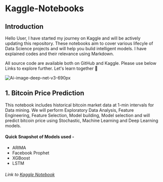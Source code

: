 # Kaggle-Notebooks

## Introduction
Hello User, I have started my journey on Kaggle and will be actively updating this repository. These notebooks aim to cover various lifecyle of Data Science projects and will help you  bulid intelligent models. I have explained codes and their relevance using Markdown. 

All source code are available both on GitHub and Kaggle. Please use below Links to explore further. Let's learn together :metal: 

![Ai-image-deep-net-v3-690px](https://user-images.githubusercontent.com/63149422/95011813-133fd480-0651-11eb-9728-08bdab2fc7da.jpg)

## 1. Bitcoin Price Prediction
This notebook includes historical bitcoin market data at 1-min intervals for Data mining. We will perform Exploratory Data Analysis, Feature Engineering, Feature Selection, Model building, Model selection and will predict bitcoin price using Stochastic, Machine Learning and Deep Learning models.

#### Quick Snapshot of Models used -
- ARIMA
- Facebook Prophet
- XGBoost
- LSTM

###### Link to [Kaggle Notebook](https://www.kaggle.com/akashmathur2212/bitcoin-price-prediction-arima-xgboost-lstm-fbprop)
